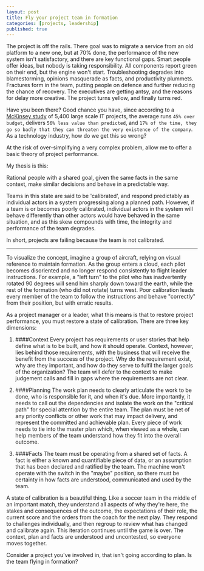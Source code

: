 ```yaml
---
layout: post
title: Fly your project team in formation
categories: [projects, leadership]
published: true
---
```


The project is off the rails. There goal was to migrate a service from
an old platform to a new one, but at 70% done, the performance of the
new system isn't satisfactory, and there are key functional gaps. Smart
people offer ideas, but nobody is taking responsibility. All components
report green on their end, but the engine won't start. Troubleshooting
degrades into blamestorming, opinions masquerade as facts, and
productivity plummets. Fractures form in the team, putting people on
defence and further reducing the chance of recovery. The executives are
getting antsy, and the reasons for delay more creative. The project
turns yellow, and finally turns red.

Have you been there? Good chance you have, since according to a
[McKinsey
study](http://www.mckinsey.com/insights/business_technology/delivering_large-scale_it_projects_on_time_on_budget_and_on_value)
of 5,400 large scale IT projects, the average runs `45% over budget`,
delivers `56% less value than predicted`, and `17% of the time, they go so
badly that they can threaten the very existence of the company`. As a
technology industry, how do we get this so wrong?

At the risk of over-simplifying a very complex problem, allow me to
offer a basic theory of project performance.

My thesis is this:
<div class="panel panel-default">
  <div class="panel-body">
    Rational people with a shared goal, given the same
    facts in the same context, make similar decisions and behave in a
    predictable way.
  </div>
</div>

Teams in this state are said to be 'calibrated', and
respond predictably as individual actors in a system progressing along a
planned path. However, if a team is or becomes poorly calibrated,
individual actors in the system will behave differently than other
actors would have behaved in the same situation, and as this skew
compounds with time, the integrity and performance of the team degrades.

In short, projects are failing because the team is not calibrated.

<hr>

To visualize the concept, imagine a group of aircraft, relying on visual
reference to maintain formation. As the group enters a cloud, each pilot
becomes disoriented and no longer respond consistently to flight leader
instructions. For example, a "left turn" to the pilot who has
inadvertently rotated 90 degrees will send him sharply down toward the
earth, while the rest of the formation (who did not rotate) turns west.
Poor calibration leads every member of the team to follow the
instructions and behave "correctly" from their position, but with
erratic results.

As a project manager or a leader, what this means is that to restore
project performance, you must restore a state of calibration. There are
three key dimensions:

1. ####Context
Every project has requirements or user stories that help define what is
to be built, and how it should operate. Context, however, lies behind
those requirements, with the business that will receive the benefit from
the success of the project. Why do the requirement exist, why are they
important, and how do they serve to fulfil the larger goals of the
organization? The team will defer to the context to make judgement calls
and fill in gaps where the requirements are not clear.

2. ####Planning
The work plan needs to clearly articulate the work to be done, who is
responsible for it, and when it's due. More importantly, it needs to
call out the dependencies and isolate the work on the "critical path"
for special attention by the entire team. The plan must be net of any
priority conflicts or other work that may impact delivery, and represent
the committed and achievable plan. Every piece of work needs to tie into
the master plan which, when viewed as a whole, can help members of the
team understand how they fit into the overall outcome.

3. ####Facts
The team must be operating from a shared set of facts. A fact is either
a known and quantifiable piece of data, or an assumption that has been
declared and ratified by the team. The machine won't operate with the
switch in the "maybe" position, so there must be certainty in how facts
are understood, communicated and used by the team.

A state of calibration is a beautiful thing. Like a soccer team in the
middle of an important match, they understand all aspects of why they're
here, the stakes and consequences of the outcome, the expectations of
their role, the current score and the orders from the coach for the next
play. They respond to challenges individually, and then regroup to
review what has changed and calibrate again. This iteration continues
until the game is over. The context, plan and facts are understood and
uncontested, so everyone moves together.

Consider a project you've involved in, that isn't going according to
plan. Is the team flying in formation?
